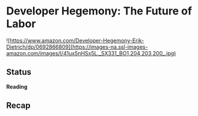 # Developer Hegemony: The Future of Labor
![https://www.amazon.com/Developer-Hegemony-Erik-Dietrich/dp/0692866809](https://images-na.ssl-images-amazon.com/images/I/41ux5nHSx5L._SX331_BO1,204,203,200_.jpg)

## Status
**Reading**

## Recap
